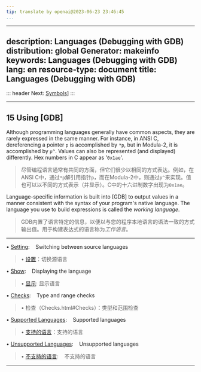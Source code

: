 ```yaml
---
tip: translate by openai@2023-06-23 23:46:45
...
```

---
description: Languages (Debugging with GDB)
distribution: global
Generator: makeinfo
keywords: Languages (Debugging with GDB)
lang: en
resource-type: document
title: Languages (Debugging with GDB)
---
::: header
Next: [Symbols](Symbols.html#Symbols)]
:::

---

## 15 Using [GDB]


Although programming languages generally have common aspects, they are rarely expressed in the same manner. For instance, in ANSI C, dereferencing a pointer `p` is accomplished by `*p`, but in Modula-2, it is accomplished by `p^`. Values can also be represented (and displayed) differently. Hex numbers in C appear as '`0x1ae`'.

> 尽管编程语言通常有共同的方面，但它们很少以相同的方式表达。例如，在ANSI C中，通过`*p`解引用指针`p`，而在Modula-2中，则通过`p^`来实现。值也可以以不同的方式表示（并显示）。C中的十六进制数字出现为`0x1ae`。


Language-specific information is built into [GDB] to output values in a manner consistent with the syntax of your program's native language. The language you use to build expressions is called the *working language*.

> GDB内置了语言特定的信息，以便以与您的程序本地语言的语法一致的方式输出值。用于构建表达式的语言称为*工作语言*。

---


• [Setting](Setting.html#Setting):                                                  Switching between source languages

> • [设置](Setting.html#Setting)：切换源语言

• [Show](Show.html#Show):                                                           Displaying the language

> • [显示](Show.html#Show): 显示语言

• [Checks](Checks.html#Checks):                                                     Type and range checks

> • 检查（Checks.html#Checks）：类型和范围检查

• [Supported Languages](Supported-Languages.html#Supported-Languages):              Supported languages

> • [支持的语言](Supported-Languages.html#Supported-Languages)：支持的语言

• [Unsupported Languages](Unsupported-Languages.html#Unsupported-Languages):        Unsupported languages

> • [不支持的语言](Unsupported-Languages.html#Unsupported-Languages):        不支持的语言

---
